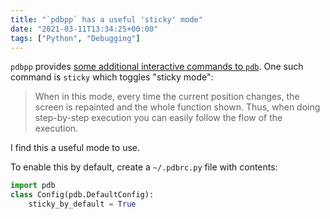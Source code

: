 ```yaml
---
title: "`pdbpp` has a useful 'sticky' mode"
date: "2021-03-11T13:34:25+00:00"
tags: ["Python", "Debugging"]
---
```


`pdbpp` provides [some additional interactive commands to
`pdb`](https://github.com/pdbpp/pdbpp#new-interactive-commands). One such
command is `sticky` which toggles "sticky mode":

> When in this mode, every time the current position changes, the screen is
> repainted and the whole function shown. Thus, when doing step-by-step
> execution you can easily follow the flow of the execution.

I find this a useful mode to use.

To enable this by default, create a `~/.pdbrc.py` file with contents:

```py
import pdb
class Config(pdb.DefaultConfig):
    sticky_by_default = True
```
